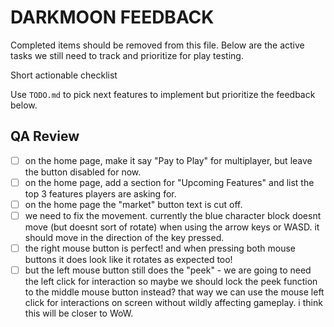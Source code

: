 # DARKMOON FEEDBACK

Completed items should be removed from this file. Below are the active tasks we still need to track and prioritize for play testing.

Short actionable checklist

Use `TODO.md` to pick next features to implement but prioritize the feedback below.

## QA Review

- [ ] on the home page, make it say "Pay to Play" for multiplayer, but leave the button disabled for now.
- [ ] on the home page, add a section for "Upcoming Features" and list the top 3 features players are asking for.
- [ ] on the home page the "market" button text is cut off.
- [ ] we need to fix the movement. currently the blue character block doesnt move (but doesnt sort of rotate) when using the arrow keys or WASD. it should move in the direction of the key pressed.
- [ ] the right mouse button is perfect! and when pressing both mouse buttons it does look like it rotates as expected too!
- [ ] but the left mouse button still does the "peek" - we are going to need the left click for interaction so maybe we should lock the peek function to the middle mouse button instead? that way we can use the mouse left click for interactions on screen without wildly affecting gameplay. i think this will be closer to WoW.
